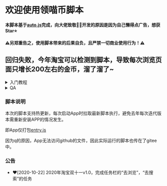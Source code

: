 # 欢迎使用领喵币脚本

**本脚本基于[auto.js](https://github.com/hyb1996/Auto.js)完成，向大佬致敬:raised_hands::raised_hands:开发的原因是因为自己懒得点广告，想获Star:star:**  

**:warning:另郑重告之，使用脚本带来的后果自负，且严禁一切商业使用行为！:warning:**   
## 回归失败，今年淘宝可以检测到脚本，导致每次浏览页面只增长200左右的金币，溜了溜了~
<details>
<summary>入门教程</summary>

针对有编程基础想了解Auto.js的朋友们，我写了一篇入门教程[Auto.js快速入门实战](https://zhuanlan.zhihu.com/p/90065914)
，我还记得当时跟朋友说想开发一个脚本自动浏览双十一任务时的兴奋，但是那时候不知道如何下手，更未听过Auto.js，在github搜索脚本后的意外的发现了Auto.js这一强力工具，终于经过一天的时间的摸索开发了一代脚本，又在朋友的建议下尝试打包独立的apk，我以为得学gradle等等，这道题真的太难了。终于意外的在网上搜到了原来安装插件后打包如此简单。我写这篇文章的目的是想能够带大家入门Auto.js，如果可以节省大家几个小时乃至一天的时间，我真的会感到非常荣幸，至于入门之后的路，你去独自探索吧。最后，感谢大家给我的star和队伍助力，感谢周边朋友的支持与帮助，未来，一起加油吧~
</details>

<details>
<summary>QA</summary>

1. 问：你提供的apk是否安全？  
   答：不知道。首先，我只能保证我写的脚本代码main.js没有任何安全性的问题，其次，autojs.apk以及打包apk的插件由于全网下架，我是在autojs千人的交流群找的，这两个我不敢保证他们是否安全。确实得谨慎使用，使用脚本所带来的一切后果自负！！
   ps:我个人以及周围朋友都是使用的此脚本，暂未发现有什么异常
2. 问：日志提示系统版本过低，安卓7.0以上才能运行，有解决的办法吗？  
   答：没有。我写的这套脚本需要无障碍模式，要求安卓系统的版本>7.0。
3. 问：脚本后台杀掉了，但是为什么还是没停止？  
   答：使用音量+键可以停止脚本。
</details> 

### 脚本说明
本次的脚本支持热更新，每次启动App时拉取最新脚本执行，避免去年每次迭代版本需重新安装APP的情况发生。

即App仅打包[entry.js](https://github.com/ErazerControl/2019double11/blob/master/entry.js)

因为q的原因，App无法访问github的文件，因此实际运行的脚本也传在了gitee中。
### 公告

- :heart:[2020-10-22] 2020年淘宝双十一v1.0，完成任务栏的“去浏览”，“去搜索”的任务
